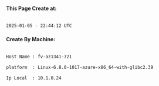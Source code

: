 
   
#### This Page Create at:

```bash

2025-01-05 - 22:44:12 UTC

```

#### Create By Machine:

```bash

Host Name : fv-az1341-721

platform  : Linux-6.8.0-1017-azure-x86_64-with-glibc2.39

Ip Local  : 10.1.0.24

```

